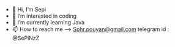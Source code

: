 - 👋 Hi, I’m Sepi
- 👀 I’m interested in coding
- 🌱 I’m currently learning Java
- 📫 How to reach me --> Sphr.pouyan@gmail.com
       telegram id : @SePiNzZ

<!---
Sepi-Break/Sepi-Break is a ✨ special ✨ repository because its `README.md` (this file) appears on your GitHub profile.
You can click the Preview link to take a look at your changes.
--->
